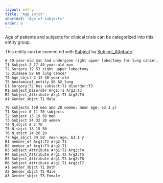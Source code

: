 ```yaml
---
layout: entry
title: "Age_sbjct"
shortdef: "Age of subjects"
order: 9
---
```


<!--
-->

Age of patients and subjects for clinical trials can be categorized into this entity group.

This entity can be connected with [Subject]() by [Subject_Attribute]().

~~~ ann
A 40-year-old man had undergone right upper lobectomy for lung cancer.
T1 Subject 2 17 40-year-old man
T2 Surgery 32 53 right upper lobectomy
T3 Disease 58 69 lung cancer
T4 Age_sbjct 2 13 40-year-old
T5 Anatomical_entity 58 62 lung
E1 Surgery:T2 has_subject:T1 disorder:T3
R1 Subject_Disorder Arg1:T1 Arg2:T3
R2 Subject_Attribute Arg1:T1 Arg2:T4
A1 Gender_sbjct T1 Male
~~~
~~~ ann
70 subjects (50 men and 20 women; mean age, 63.1 y)
T1 Subject 0 11 70 subjects
T2 Subject 13 19 50 men
T3 Subject 24 32 20 women
T4 N_sbjct 0 2 70
T5 N_sbjct 13 15 50
T6 N_sbjct 24 26 20
T7 Age_sbjct 34 50  mean age, 63.1 y
R1 member_of Arg1:T2 Arg2:T1
R2 member_of Arg1:T3 Arg2:T1
R3 Subject_Attribute Arg1:T1 Arg2:T4
R4 Subject_Attribute Arg1:T2 Arg2:T5
R5 Subject_Attribute Arg1:T3 Arg2:T6
R6 Subject_Attribute Arg1:T1 Arg2:T7
A1 Gender_sbjct T1 Both
A2 Gender_sbjct T2 Male
A3 Gender_sbjct T3 Female
~~~


<!-- details -->
